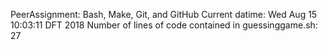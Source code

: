 PeerAssignment: Bash, Make, Git, and GitHub
Current datime:
Wed Aug 15 10:03:11 DFT 2018
Number of lines of code contained in guessinggame.sh:
27